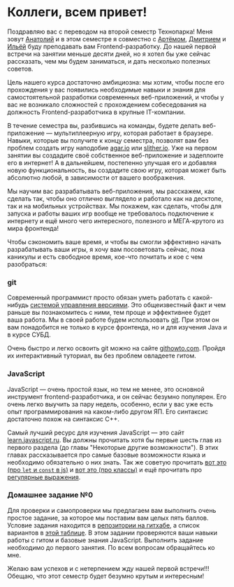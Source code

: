 # Коллеги, всем привет!

Поздравляю вас с переводом на второй семестр Технопарка! Меня зовут [Анатолий](https://park.mail.ru/profile/a.ostapenko/) и в этом семестре я совместно с [Артёмом](https://park.mail.ru/profile/a.mezin/), [Дмитрием](https://park.mail.ru/profile/dmi.dorofeev/) и [Ильёй](https://park.mail.ru/profile/i.burlak/) буду преподавать вам Frontend-разработку. До нашей первой встречи на занятии меньше десяти дней, но я хотел бы уже сейчас рассказать, чем мы будем заниматься, и дать несколько полезных советов.

Цель нашего курса достаточно амбициозна: мы хотим, чтобы после его прохождения у вас появились необходимые навыки и знания для самостоятельной разработки современных веб-приложений, и чтобы у вас не возникало сложностей с прохождением собеседования на должность Frontend-разработчика в крупные IT-компании.

В течение семестра вы, разбившись на команды, будете делать веб-приложение &mdash; мультиплеерную игру, которая работает в браузере. Навыки, которые вы получите к концу семестра, позволят вам без проблем создать игру наподобие [agar.io](http://agar.io/) или [slither.io](http://slither.io/). Уже на первом занятии вы создадите своё собственное веб-приложение и задеплоите его в интернет! А в дальнейшем, постепенно улучшая его и добавляя новую функциональность, вы создадите свою игру, которая может быть абсолютно любой, в зависимости от вашего воображения.

Мы научим вас разрабатывать веб-приложения, мы расскажем, как сделать так, чтобы оно отлично выглядело и работало как на десктопе, так и на мобильных устройствах. Мы покажем, как сделать, чтобы для запуска и работы ваших игр вообще не требовалось подключение к интернету и ещё много чего интересного, полезного и МЕГА-крутого из мира фронтенда!

Чтобы сэкономить ваше время, и чтобы вы смогли эффективно начать разрабатывать ваши игры, я хочу вам посоветовать сейчас, пока каникулы и есть свободное время, кое-что почитать и кое с чем разобраться:

### git
Современный программист просто обязан уметь работать с какой-нибудь [cистемой управления версиями](https://ru.wikipedia.org/wiki/%D0%A1%D0%B8%D1%81%D1%82%D0%B5%D0%BC%D0%B0_%D1%83%D0%BF%D1%80%D0%B0%D0%B2%D0%BB%D0%B5%D0%BD%D0%B8%D1%8F_%D0%B2%D0%B5%D1%80%D1%81%D0%B8%D1%8F%D0%BC%D0%B8). Это общеизвестный факт и чем раньше вы познакомитесь с ними, тем проще и эффективнее будет ваша работа. Мы в своей работе будем использовать [git](https://ru.wikipedia.org/wiki/Git). При этом он вам понадобится не только в курсе фронтенда, но и для изучения Java и в курсе СУБД.

Очень быстро и легко освоить git можно на сайте [githowto.com](https://githowto.com/ru). Пройдя их интерактивный туториал, вы без проблем овладеете гитом.

### JavaScript
JavaScript &mdash; очень простой язык, но тем не менее, это основной инструмент frontend-разработчика, и он сейчас безумно популярен. Его очень легко выучить за пару недель, особенно, если у вас уже есть опыт программирования на каком-либо другом ЯП. Его синтаксис достаточно похож на синтаксис C++.

Самый лучший ресурс для изучения JavaScript &mdash; это сайт [learn.javascript.ru](https://learn.javascript.ru/js). Вы должны прочитать хотя бы первые шесть глав из первого раздела (до главы "Некоторые другие возможности"). В этих главах рассказывается про самые базовые возможности языка и необходимо обязательно о них знать. Так же советую прочитать [вот это (про `let` и `const` в js)](https://learn.javascript.ru/let-const) и [вот это (про классы)](https://learn.javascript.ru/es-class) и ещё прочитать про [регулярные выражения](https://learn.javascript.ru/regular-expressions-javascript).

### Домашнее задание №0
Для проверки и самопроверки мы предлагаем вам выполнить очень простое задание, за которое мы поставим вам целых пять баллов. Условие задания находится в [репозитории на гитхабе](https://github.com/frontend-park-mail-ru/frontend-homework), а список вариантов в [этой таблице](https://docs.google.com/spreadsheets/d/1yHk2hvxwV0LIxMB3o5_yHA6R4fqBXFsh6n8xKi3UZxc/). В этом задании проверяются ваши навыки работы с гитом и базовые знания JavaScript. Выполнить задание необходимо до первого занятия. По всем вопросам обращайтесь ко мне.


Желаю вам успехов и с нетерпением жду нашей первой встречи!!! Обещаю, что этот семестр будет безумно крутым и интересным!

